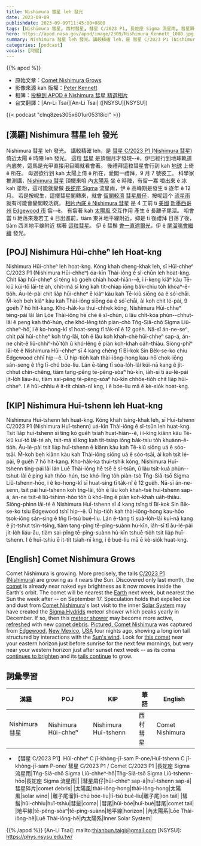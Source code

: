 ```yaml
---
title: Nishimura 彗星 leh 發光
date: 2023-09-09
publishdate: 2023-09-09T11:45:00+0800
tags: [Nishimura 彗星, 西村彗星, 彗星 C/2023 P1, 長蛇座 Sigma 流星雨, 彗星屑仔, 太陽風, 離子尾溜, 彗鬚, 彗尾, 地平線, 內太陽系]
hero: https://apod.nasa.gov/apod/image/2309/Nishimura_Kennett_1080.jpg
summary: Nishimura 彗星 leh 發光。講較精確 leh，是 彗星 C/2023 P1 (Nishimura 彗星) 倚近太陽 ê 時陣 leh 發光。
categories: [podcast]
vocals: [阿錕]
---
```


{{% apod %}}

- 原始文章：[Comet Nishimura Grows](https://apod.nasa.gov/apod/ap230909.html)
- 影像來源 kah 版權：[Peter Kennett](https://www.instagram.com/kennettphotography/)
- 相簿：[投稿到 APOD ê Nishimura 彗星 精選相片](https://www.facebook.com/media/set/?set=a.287149497346968&type=3)
- 台文翻譯：[An-Li Tsai][An-Li Tsai] ([NSYSU][NSYSU])

{{< podcast "clnq8zes305x601ur05318icl" >}}

## [漢羅] Nishimura 彗星 leh 發光
Nishimura 彗星 leh 發光。
講較精確 leh，是 [彗星 C/2023 P1 (Nishimura 彗星)][C/2023 P1 (Nishimura)] 倚近太陽 ê 時陣 leh 發光。
這粒 [彗星][comet] 是頂個月才發現--ê，伊已經行到地球軌道內底矣，這馬是光甲直接用目睭就看會著。
後禮拜這粒彗星會行到 kah [地球][Earth] 上倚 ê 所在。
毋過欲行到 kah 太陽上倚 ê 所在，愛閣一禮拜，9 月 7 號彼工。
科學家推測講，[Nishimura 彗星][Comet Nishimura] 頂擺來咱 內[太陽系][Solar System] 坐 ê 時陣，有留一寡 噴出來 ê 冰 kah 塗粉，這可能就變做 [長蛇座 Sigma][Sigma Hydrids] 流星雨，伊 ê 高峰期是發生 tī 逐年 ê 12 月。
若是按呢生，這擺彗星閣轉來，就會 [留閣較濟][refreshed] [彗星屑仔][comet debris]，按呢這个 [流星雨][meteor shower] 就有可能會變閣較活跳。
[相片內底 ê Nishimura 彗星][Pictured, Comet Nishimura] 是 4 工前 tī [美國][USA] [新墨西哥州][New Mexico] [Edgewood 市][Edgewood] 翕--ê。
有翕著 kah [太陽風][Sun's wind] 交互作用 產生 ê 長離子尾溜。
咱會當 tī 紲落來幾若工 ê 日出進前，tiàm 東爿地平線附近，抑是 tī 後禮拜 日落了後，tiàm 西爿地平線附近 揣著 [這粒彗星][this comet]。
伊 ê 彗鬚 [會一直遮爾光][continues to brighten]，伊 ê [尾溜嘛會繼續][tails continue] 發光。

## [POJ] Nishimura Hūi-chheⁿ leh Hoat-kng
Nishimura Hūi-chheⁿ leh hoat-kng.
Kóng khah cheng-khak leh, sī Hūi-chheⁿ C/2023 P1 (Nishimura Hūi-chheⁿ) óa-kīn Thài-iông ê sî-chūn leh hoat-kng.
Chit lia̍p hūi-chheⁿ sī téng kò goe̍h chiah hoat-hiān--ê, i í-keng kiâⁿ kàu Tē-kiû kúi-tō lāi-té ah, chit-má sī kng kah ti̍t-chiap iōng ba̍k-chiu to̍h khòaⁿ-ē-tio̍h.
Āu-lé-pài chit lia̍p hūi-chheⁿ ē kiâⁿ kàu kah Tē-kiû siōng óa ê só͘-chāi.
M̄-koh beh kiâⁿ kàu kah Thài-iông siōng óa ê só͘-chāi, ài koh chi̍t lé-pài, 9 goe̍h 7 hō hit-kang.
Kho-ha̍k-ka thui-chhek kóng, Nishimura Hūi-chheⁿ téng-pái lâi lán Lōe Thài-iông hē chē ê sî-chūn, ū lâu chi̍t-kóa phùn--chhut-lâi ê peng kah thô͘-hún, che khó-lêng to̍h piàn-chò Tn̂g-Siâ-chō Sigma Liû-chheⁿ-hō͘, i ê ko-hong-kî sī hoat-seng tī ta̍k-nî ê 12 goe̍h.
Nā-sī án-ne-seⁿ, chit pái hūi-chheⁿ koh tńg-lâi, to̍h ē lâu koh khah-chè hūi-chheⁿ sap-á, án-ne chit-ê liû-chhiⁿ-hō͘ to̍h ū khó-lêng ē piàn koh-khah oa̍h-thiàu.
Siòng-phìⁿ lāi-té ê Nishimura Hūi-chheⁿ sī 4 kang chêng tī Bí-kok Sin Be̍k-se-ko chiu Edgewood chhī hip--ê.
Ū hip-tio̍h kah thài-iông-hong kau-hō͘ chok-iōng sán-seng ê tn̂g lī-chú bóe-liu.
Lán ē-tàng tī sòa-lo̍h-lâi kúi-nā kang ê ji̍t-chhut chìn-chêng, tiàm tang-pêng tē-pêng-sòaⁿ hù-kīn, ia̍h-sī tī āu-lé-pài ji̍t-lo̍h liáu-āu, tiàm sai-pêng tē-pêng-sòaⁿ hù-kīn chhōe-tio̍h chit lia̍p hūi-chheⁿ.
I ê hūi-chhiu ē it-ti̍t chiah-nī kng, i ê bóe-liu mā ē kè-sio̍k hoat-kng.

## [KIP] Nishimura Huī-tshenn leh Huat-kng
Nishimura Huī-tshenn leh huat-kng.
Kóng khah tsing-khak leh, sī Huī-tshenn C/2023 P1 (Nishimura Huī-tshenn) uá-kīn Thài-iông ê sî-tsūn leh huat-kng.
Tsit lia̍p huī-tshenn sī tíng kò gue̍h tsiah huat-hiān--ê, i í-king kiânn kàu Tē-kiû kuí-tō lāi-té ah, tsit-má sī kng kah ti̍t-tsiap iōng ba̍k-tsiu to̍h khuànn-ē-tio̍h.
Āu-lé-pài tsit lia̍p huī-tshenn ē kiânn kàu kah Tē-kiû siōng uá ê sóo-tsāi.
M̄-koh beh kiânn kàu kah Thài-iông siōng uá ê sóo-tsāi, ài koh tsi̍t lé-pài, 9 gue̍h 7 hō hit-kang.
Kho-ha̍k-ka thui-tshik kóng, Nishimura Huī-tshenn tíng-pái lâi lán Luē Thài-iông hē tsē ê sî-tsūn, ū lâu tsi̍t-kuá phùn--tshut-lâi ê ping kah thôo-hún, tse khó-lîng to̍h piàn-tsò Tn̂g-Siâ-tsō Sigma Liû-tshenn-hōo, i ê ko-hong-kî sī huat-sing tī ta̍k-nî ê 12 gue̍h.
Nā-sī án-ne-senn, tsit pái huī-tshenn koh tńg-lâi, to̍h ē lâu koh khah-tsè huī-tshenn sap-á, án-ne tsit-ê liû-tshinn-hōo to̍h ū khó-lîng ē piàn koh-khah ua̍h-thiàu.
Siòng-phìnn lāi-té ê Nishimura Huī-tshenn sī 4 kang tsîng tī Bí-kok Sin Bi̍k-se-ko tsiu Edgewood tshī hip--ê.
Ū hip-tio̍h kah thài-iông-hong kau-hōo tsok-iōng sán-sing ê tn̂g lī-tsú bué-liu.
Lán ē-tàng tī suà-lo̍h-lâi kuí-nā kang ê ji̍t-tshut tsìn-tsîng, tiàm tang-pîng tē-pîng-suànn hù-kīn, ia̍h-sī tī āu-lé-pài ji̍t-lo̍h liáu-āu, tiàm sai-pîng tē-pîng-suànn hù-kīn tshuē-tio̍h tsit lia̍p huī-tshenn.
I ê huī-tshiu ē it-ti̍t tsiah-nī kng, i ê bué-liu mā ē kè-sio̍k huat-kng.

## [English] Comet Nishimura Grows
Comet Nishimura is growing.
More precisely, the tails [C/2023 P1 (Nishimura)][C/2023 P1 (Nishimura)] are growing as it nears the Sun.
Discovered only last month, the [comet][comet] is already near naked eye brightness as it now moves inside the Earth's orbit.
The comet will be nearest the [Earth][Earth] next week, but nearest the Sun the week after -- on September 17.
Speculation holds that expelled ice and dust from [Comet Nishimura][Comet Nishimura]'s last visit to the inner [Solar System][Solar System] may have created the [Sigma Hydrids][Sigma Hydrids] meteor shower which peaks yearly in December.
If so, then this [meteor shower][meteor shower] may become more active, [refreshed][refreshed] with new [comet debris][comet debris].
[Pictured, Comet Nishimura][Pictured, Comet Nishimura] was captured from [Edgewood][Edgewood], [New Mexico][New Mexico], [USA][USA] four nights ago, showing a long ion tail structured by interactions with the [Sun's wind][Sun's wind].
Look for [this comet][this comet] near your eastern horizon just before sunrise for the next few mornings, but very near your western horizon just after sunset next week -- as its coma [continues to brighten][continues to brighten] and its [tails continue][tails continue] to grow.

## 詞彙學習

|漢羅|POJ|KIP|華語|English|
|-|-|-|-|-|
|Nishimura 彗星|Nishimura Hūi-chheⁿ|Nishimura Huī-tshenn|西村彗星|Comet Nishimura|
- 【彗星 C/2023 P1】Hūi-chheⁿ C jī-khòng-jī-sam P-one/Huī-tshenn C jī-khòng-jī-sam P-one/ 彗星 C/2023 P1 / Comet C/2023 P1
|長蛇座 Sigma 流星雨|Tn̂g-Siâ-chō Sigma Liû-chheⁿ-hō͘|Tn̂g-Siâ-tsō Sigma Liû-tshenn-hōo|長蛇座 Sigma 流星雨||
|彗星屑仔|hūi-chheⁿ sap-á|huī-tshenn sap-á|彗星碎片|comet debris|
|太陽風|thài-iông-hong|thài-iông-hong|太陽風|solar wind|
|離子尾溜|lī-chú bóe-liu|lī-tsú bué-liu|離子尾|ion tail|
|彗鬚|hūi-chhiu|huī-tshiu|彗髮|coma|
|彗尾|hūi-bóe|huī-bué|彗尾|comet tail|
|地平線|tē-pêng-sòaⁿ|tē-pîng-suànn|地平線|horizon|
|內太陽系|Lōe Thài-iông-hē|Luē Thài-iông-hē|內太陽系|Inner Solar System|

{{% /apod %}}
[An-Li Tsai]: mailto:thianbun.taigi@gmail.com
[NSYSU]: https://phys.nsysu.edu.tw/

[copyright]: https://apod.nasa.gov/apod/fap/lib/about_apod.html#srapply
[License]: https://creativecommons.org/licenses/by/2.0/

[C/2023 P1 (Nishimura)]:https://en.wikipedia.org/wiki/C/2023_P1_(Nishimura)
[comet]:https://spaceplace.nasa.gov/comets/en/
[Earth]:https://solarsystem.nasa.gov/planets/earth/overview/
[Comet Nishimura]:https://apod.nasa.gov/apod/ap230821.html
[Solar System]:https://solarsystem.nasa.gov/solar-system/our-solar-system/in-depth/
[Sigma Hydrids]:https://en.wikipedia.org/wiki/Sigma_Hydrids
[meteor shower]:https://apod.nasa.gov/apod/ap180808.html
[refreshed]: https://assets.rebelmouse.io/eyJhbGciOiJIUzI1NiIsInR5cCI6IkpXVCJ9.eyJpbWFnZSI6Imh0dHBzOi8vYXNzZXRzLnJibC5tcy80MTY0MTI3L29yaWdpbi5qcGciLCJleHBpcmVzX2F0IjoxNzA1Mzg5MjY1fQ.6M9vsWms-VGr9rPN1WvxANS2gjpEtNTYtBqtc4CDEZ8/img.jpg
[comet debris]:https://apod.nasa.gov/apod/ap171106.html
[Pictured, Comet Nishimura]:https://www.facebook.com/media/set/?set=a.287149497346968&type=3
[Edgewood]:https://en.wikipedia.org/wiki/Edgewood,_New_Mexico
[New Mexico]:https://en.wikipedia.org/wiki/New_Mexico
[USA]:https://en.wikipedia.org/wiki/United_States
[Sun's wind]:https://solarsystem.nasa.gov/resources/2288/the-solar-wind-across-our-solar-system/
[this comet]:https://earthsky.org/tonight/new-comet-c-2023-p1-nishimura-bright-august-september-october-2023/
[continues to brighten]:http://www.aerith.net/comet/catalog/2023P1/2023P1.html
[tails continue]:https://apod.nasa.gov/apod/ap131117.html
